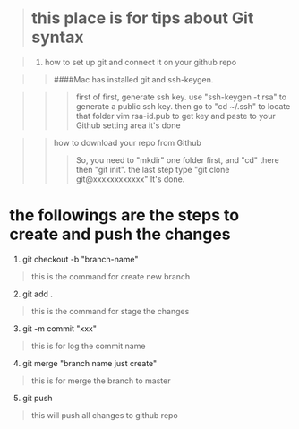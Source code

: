 > # this place is for tips about Git syntax

> 1. how to set up git and connect it on your github repo

>> ####Mac has installed git and ssh-keygen.

>>> first of first, generate ssh key.
>>> use "ssh-keygen -t rsa" to generate a public ssh key.
>>> then go to "cd ~/.ssh" to locate that folder
>>> vim rsa-id.pub to get key and paste to your Github setting area
>>> it's done

>> how to download your repo from Github
>>> So, you need to "mkdir" one folder first, and "cd" there then "git init".
>>> the last step type "git clone git@xxxxxxxxxxxx"
>>> It's done.

# the followings are the steps to create and push the changes

  1. git checkout -b "branch-name"
  > this is the command for create new branch

  2. git add .
  > this is the command for stage the changes

  3. git -m commit "xxx"
  > this is for log the commit name

  4. git merge "branch name just create"
  > this is for merge the branch to master

  5. git push
  > this will push all changes to github repo
  
